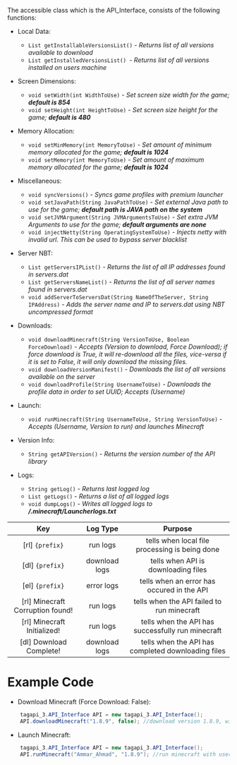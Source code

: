 The accessible class which is the API_Interface, consists of the following functions:

- Local Data:
    - ```List getInstallableVersionsList()``` - *Returns list of all versions available to download*
    - ```List getInstalledVersionsList() ```- *Returns list of all versions installed on users machine*

- Screen Dimensions:
    - ```void setWidth(int WidthToUse)``` - *Set screen size width for the game;* _**default is 854**_
    - ```void setHeight(int HeightToUse)``` - *Set screen size height for the game;* _**default is 480**_

- Memory Allocation:
    - ```void setMinMemory(int MemoryToUse)``` - *Set amount of minimum memory allocated for the game;* _**default is 1024**_
    - ```void setMemory(int MemoryToUse)``` - *Set amount of maximum memory allocated for the game;* _**default is 1024**_

- Miscellaneous:
    - ```void syncVersions()``` - *Syncs game profiles with premium launcher*
    - ```void setJavaPath(String JavaPathToUse)``` - *Set external Java path to use for the game;* _**default path is JAVA path on the system**_
    - ```void setJVMArgument(String JVMArgumentsToUse)``` - *Set extra JVM Arguments to use for the game;* _**default arguments are none**_
    - ```void injectNetty(String OperatingSystemToUse)``` - *Injects netty with invalid url. This can be used to bypass server blacklist*

- Server NBT:
    - ```List getServersIPList()``` - *Returns the list of all IP addresses found in servers.dat*
    - ```List getServersNameList()``` - *Returns the list of all server names found in servers.dat*
    - ```void addServerToServersDat(String NameOfTheServer, String IPAddress)``` - *Adds the server name and IP to servers.dat using NBT uncompressed format*

- Downloads:
    - ```void downloadMinecraft(String VersionToUse, Boolean ForceDownload)``` - *Accepts (Version to download, Force Download); if force download is True, it will re-download all the files, vice-versa if it is set to False, it will only download the missing files.*
    - ```void downloadVersionManifest()``` - *Downloads the list of all versions available on the server*
    - ```void downloadProfile(String UsernameToUse)``` - *Downloads the profile data in order to set UUID; Accepts (Username)*

- Launch:
    - ```void runMinecraft(String UsernameToUse, String VersionToUse)``` - *Accepts (Username, Version to run) and launches Minecraft*

- Version Info:
    -  ```String getAPIVersion()``` - *Returns the version number of the API library*

- Logs:
    - ```String getLog()``` - *Returns last logged log*
    - ```List getLogs()``` - *Returns a list of all logged logs*
    - ```void dumpLogs()``` - *Writes all logged logs to* _**/.minecraft/Launcherlogs.txt**_

| Key                             | Log Type      | Purpose                                           |
| :-----------------------------: |:-------------:| :------------------------------------------------:|
| [rl] ```{prefix}```             | run logs      | tells when local file processing is being done    |
| [dl] ```{prefix}```             | download logs | tells when API is downloading files               |
| [el] ```{prefix}```             | error logs    | tells when an error has occured in the API        |
| [rl] Minecraft Corruption found!| run logs      | tells when the API failed to run minecraft        |
| [rl] Minecraft Initialized!     | run logs      | tells when the API has successfully run minecraft |
| [dl] Download Complete!         | download logs | tells when the API has completed downloading files|

# Example Code
- Download Minecraft (Force Download: False):
```java
    tagapi_3.API_Interface API = new tagapi_3.API_Interface();
    API.downloadMinecraft("1.8.9", false); //download version 1.8.9, without replacing the files
```

- Launch Minecraft:
```java
    tagapi_3.API_Interface API = new tagapi_3.API_Interface();
    API.runMinecraft("Ammar_Ahmad", "1.8.9"); //run minecraft with username: Ammar_Ahmad, and version: 1.8.9
```
